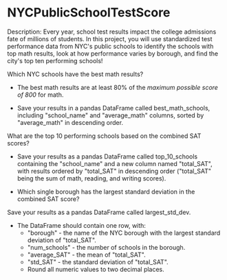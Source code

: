 # NYCPublicSchoolTestScore
Description: Every year, school test results impact the college admissions fate of millions of students.  In this project, you will use standardized test performance data from NYC's public schools to identify the schools with top math results, look at how performance varies by borough, and find the city's top ten performing schools!

Which NYC schools have the best math results?

 * The best math results are at least 80% of the *maximum possible score of 800* for math.
   
 * Save your results in a pandas DataFrame called best_math_schools, including "school_name" and "average_math" columns, sorted by "average_math" in descending order.

What are the top 10 performing schools based on the combined SAT scores?

* Save your results as a pandas DataFrame called top_10_schools containing the "school_name" and a new column named "total_SAT", with results ordered by "total_SAT" in descending order ("total_SAT" being the sum of math, reading, and writing scores).

* Which single borough has the largest standard deviation in the combined SAT score?

Save your results as a pandas DataFrame called largest_std_dev.
 * The DataFrame should contain one row, with:
   * "borough" - the name of the NYC borough with the largest standard deviation of "total_SAT".
   * "num_schools" - the number of schools in the borough.
   * "average_SAT" - the mean of "total_SAT".
   * "std_SAT" - the standard deviation of "total_SAT".
   * Round all numeric values to two decimal places.
